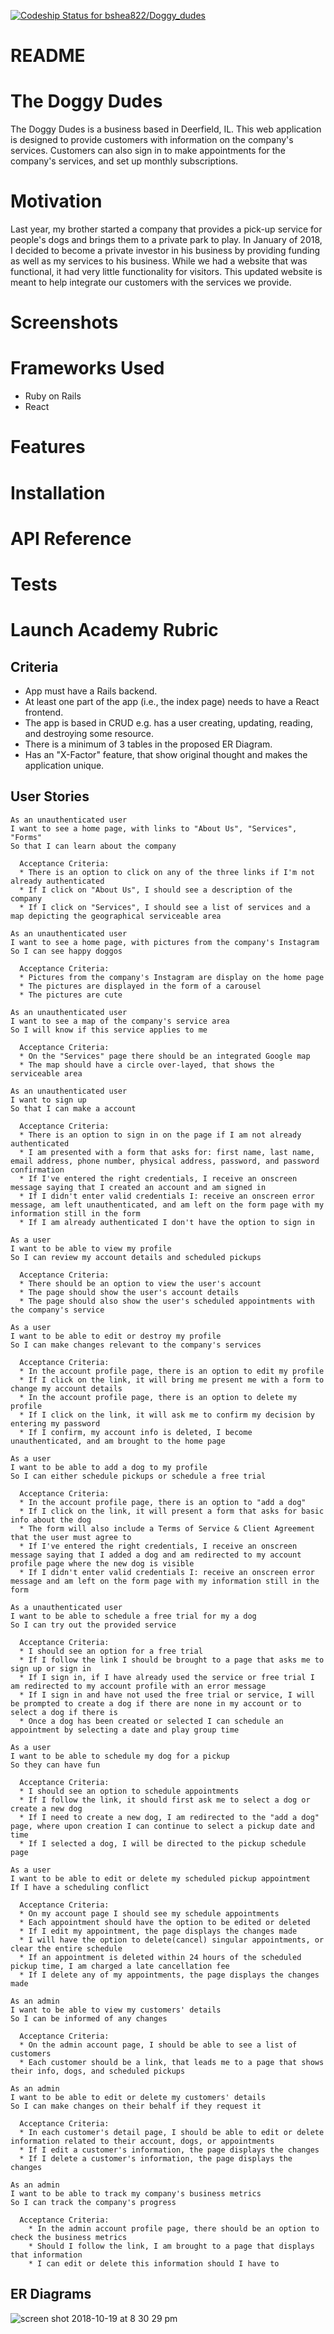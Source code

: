 [ ![Codeship Status for bshea822/Doggy_dudes](https://app.codeship.com/projects/31c6e7b0-b369-0136-3d03-1e21b4d27ea1/status?branch=master)](https://app.codeship.com/projects/310958)

# README

# The Doggy Dudes

The Doggy Dudes is a business based in Deerfield, IL.  This web application is designed to provide customers with information on the company's services.  Customers can also sign in to make appointments for the company's services, and set up monthly subscriptions.

# Motivation

Last year, my brother started a company that provides a pick-up service for people's dogs and brings them to a private park to play.  In January of 2018, I decided to become a private investor in his business by providing funding as well as my services to his business.  While we had a website that was functional, it had very little functionality for visitors.  This updated website is meant to help integrate our customers with the services we provide.


# Screenshots

# Frameworks Used

  - Ruby on Rails
  - React

# Features

# Installation

# API Reference

# Tests

# Launch Academy Rubric

## Criteria

  - App must have a Rails backend.
  - At least one part of the app (i.e., the index page) needs to have a React frontend.
  - The app is based in CRUD e.g. has a user creating, updating, reading, and destroying some resource.
  - There is a minimum of 3 tables in the proposed ER Diagram.
  - Has an "X-Factor" feature, that show original thought and makes the application unique.

## User Stories

    As an unauthenticated user
    I want to see a home page, with links to "About Us", "Services", "Forms"
    So that I can learn about the company

      Acceptance Criteria:
      * There is an option to click on any of the three links if I'm not already authenticated
      * If I click on "About Us", I should see a description of the company
      * If I click on "Services", I should see a list of services and a map depicting the geographical serviceable area

    As an unauthenticated user
    I want to see a home page, with pictures from the company's Instagram
    So I can see happy doggos

      Acceptance Criteria:
      * Pictures from the company's Instagram are display on the home page
      * The pictures are displayed in the form of a carousel
      * The pictures are cute

    As an unauthenticated user
    I want to see a map of the company's service area
    So I will know if this service applies to me

      Acceptance Criteria:
      * On the "Services" page there should be an integrated Google map
      * The map should have a circle over-layed, that shows the serviceable area

    As an unauthenticated user
    I want to sign up
    So that I can make a account

      Acceptance Criteria:
      * There is an option to sign in on the page if I am not already authenticated
      * I am presented with a form that asks for: first name, last name, email address, phone number, physical address, password, and password confirmation
      * If I've entered the right credentials, I receive an onscreen message saying that I created an account and am signed in
      * If I didn't enter valid credentials I: receive an onscreen error message, am left unauthenticated, and am left on the form page with my information still in the form
      * If I am already authenticated I don't have the option to sign in

    As a user
    I want to be able to view my profile
    So I can review my account details and scheduled pickups

      Acceptance Criteria:
      * There should be an option to view the user's account
      * The page should show the user's account details
      * The page should also show the user's scheduled appointments with the company's service

    As a user
    I want to be able to edit or destroy my profile
    So I can make changes relevant to the company's services

      Acceptance Criteria:
      * In the account profile page, there is an option to edit my profile
      * If I click on the link, it will bring me present me with a form to change my account details
      * In the account profile page, there is an option to delete my profile
      * If I click on the link, it will ask me to confirm my decision by entering my password
      * If I confirm, my account info is deleted, I become unauthenticated, and am brought to the home page

    As a user
    I want to be able to add a dog to my profile
    So I can either schedule pickups or schedule a free trial

      Acceptance Criteria:
      * In the account profile page, there is an option to "add a dog"
      * If I click on the link, it will present a form that asks for basic info about the dog
      * The form will also include a Terms of Service & Client Agreement that the user must agree to
      * If I've entered the right credentials, I receive an onscreen message saying that I added a dog and am redirected to my account profile page where the new dog is visible
      * If I didn't enter valid credentials I: receive an onscreen error message and am left on the form page with my information still in the form

    As a unauthenticated user
    I want to be able to schedule a free trial for my a dog
    So I can try out the provided service

      Acceptance Criteria:
      * I should see an option for a free trial
      * If I follow the link I should be brought to a page that asks me to sign up or sign in
      * If I sign in, if I have already used the service or free trial I am redirected to my account profile with an error message
      * If I sign in and have not used the free trial or service, I will be prompted to create a dog if there are none in my account or to select a dog if there is
      * Once a dog has been created or selected I can schedule an appointment by selecting a date and play group time

    As a user
    I want to be able to schedule my dog for a pickup
    So they can have fun

      Acceptance Criteria:
      * I should see an option to schedule appointments
      * If I follow the link, it should first ask me to select a dog or create a new dog
      * If I need to create a new dog, I am redirected to the "add a dog" page, where upon creation I can continue to select a pickup date and time
      * If I selected a dog, I will be directed to the pickup schedule page

    As a user
    I want to be able to edit or delete my scheduled pickup appointment
    If I have a scheduling conflict

      Acceptance Criteria:
      * On my account page I should see my schedule appointments
      * Each appointment should have the option to be edited or deleted
      * If I edit my appointment, the page displays the changes made
      * I will have the option to delete(cancel) singular appointments, or clear the entire schedule
      * If an appointment is deleted within 24 hours of the scheduled pickup time, I am charged a late cancellation fee
      * If I delete any of my appointments, the page displays the changes made

    As an admin
    I want to be able to view my customers' details
    So I can be informed of any changes

      Acceptance Criteria:
      * On the admin account page, I should be able to see a list of customers
      * Each customer should be a link, that leads me to a page that shows their info, dogs, and scheduled pickups

    As an admin
    I want to be able to edit or delete my customers' details
    So I can make changes on their behalf if they request it

      Acceptance Criteria:
      * In each customer's detail page, I should be able to edit or delete information related to their account, dogs, or appointments
      * If I edit a customer's information, the page displays the changes
      * If I delete a customer's information, the page displays the changes

    As an admin
    I want to be able to track my company's business metrics
    So I can track the company's progress

      Acceptance Criteria:
        * In the admin account profile page, there should be an option to check the business metrics
        * Should I follow the link, I am brought to a page that displays that information
        * I can edit or delete this information should I have to

## ER Diagrams

![screen shot 2018-10-19 at 8 30 29 pm](https://user-images.githubusercontent.com/41710509/47249143-f404f980-d3dd-11e8-9bb3-f43f1665ac93.png)






<!-- * Ruby version

* System dependencies

* Configuration

* Database creation

* Database initialization

* How to run the test suite

* Services (job queues, cache servers, search engines, etc.)

* Deployment instructions

* ... -->
